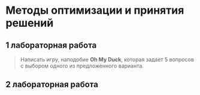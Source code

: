 # Методы оптимизации и принятия решений

## 1 лабораторная работа
> Написать игру, наподобие **Oh My Duck**, которая задает 5 вопросов с выбором одного из предложенного варианта.

## 2 лабораторная работа


